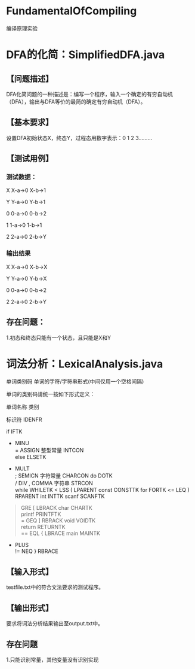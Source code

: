 # FundamentalOfCompiling

编译原理实验

# DFA的化简：SimplifiedDFA.java


## 【问题描述】

DFA化简问题的一种描述是：编写一个程序，输入一个确定的有穷自动机（DFA），输出与DFA等价的最简的确定有穷自动机（DFA）。


## 【基本要求】

设置DFA初始状态X，终态Y，过程态用数字表示：0 1 2 3………


## 【测试用例】


### 测试数据：  


X X-a->0 X-b->1


Y Y-a->0 Y-b->1


0 0-a->0 0-b->2


1 1-a->0 1-b->1


2 2-a->0 2-b->Y


### 输出结果


X X-a->0 X-b->X 


Y Y-a->0 Y-b->X


0 0-a->0 0-b->2


2 2-a->0 2-b->Y



## 存在问题：


1.初态和终态只能有一个状态，且只能是X和Y







# 词法分析：LexicalAnalysis.java


单词类别码 单词的字符/字符串形式(中间仅用一个空格间隔)


单词的类别码请统一按如下形式定义：


单词名称	类别


标识符	IDENFR	


if	IFTK	
-	MINU	
= 	ASSIGN
整型常量	INTCON	
else	ELSETK	
*	MULT	
;	SEMICN
字符常量	CHARCON
do	DOTK	
/	DIV
,	COMMA
字符串	STRCON	
while	WHILETK
< 	LSS
(	LPARENT
const	CONSTTK
for	FORTK
<=	LEQ
)	RPARENT
int	INTTK
scanf	SCANFTK
> 	GRE
[	LBRACK
char	CHARTK	
printf	PRINTFTK	
>=	GEQ
]	RBRACK
void	VOIDTK	
return	RETURNTK	
== 	EQL
{	LBRACE
main	MAINTK	
+	PLUS	
!= 	NEQ
}	RBRACE


## 【输入形式】

testfile.txt中的符合文法要求的测试程序。


## 【输出形式】

要求将词法分析结果输出至output.txt中。

## 存在问题


1.只能识别常量，其他变量没有识别实现
